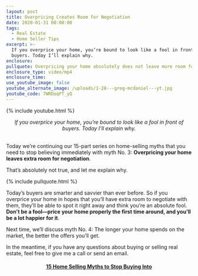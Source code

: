 ```yaml
---
layout: post
title: Overpricing Creates Room for Negotiation
date: 2020-01-31 00:00:00
tags:
  - Real Estate
  - Home Seller Tips
excerpt: >-
  If you overprice your home, you’re bound to look like a fool in front of
  buyers. Today I’ll explain why.
enclosure:
pullquote: Overpricing your home absolutely does not leave more room for negotiation.
enclosure_type: video/mp4
enclosure_time:
use_youtube_image: false
youtube_alternate_image: /uploads/1-28---greg-mcdaniel---yt.jpg
youtube_code: 7WRDoqFT_yQ
---
```


{% include youtube.html %}

<center><em>If you overprice your home, you’re bound to look like a fool in front of buyers. Today I’ll explain why.</em></center>

<br>Today we’re continuing our 15-part series on home-selling myths that you need to stop believing immediately with myth No. 3: **Overpricing your home leaves extra room for negotiation**.

That’s absolutely not true, and let me explain why.

{% include pullquote.html %}

Today’s buyers are smarter and savvier than ever before. So if you overprice your home in hopes that you’ll have extra room to negotiate with them, they’ll be able to spot it right away and think you’re an absolute fool. **Don’t be a fool—price your home properly the first time around, and you’ll be a lot happier for it**.

Next time, we’ll discuss myth No. 4: The longer your home spends on the market, the better the offers you’ll get.

In the meantime, if you have any questions about buying or selling real estate, feel free to give me a call or send an email.

<center><h4><u><strong><a target="_blank" href="https://www.youtube.com/playlist?list=PL4Ay_MVLm6QGE37Lr8a94OqNrVBj-zDIw">15 Home Selling Myths to Stop Buying Into</a></strong></u></h4></center>